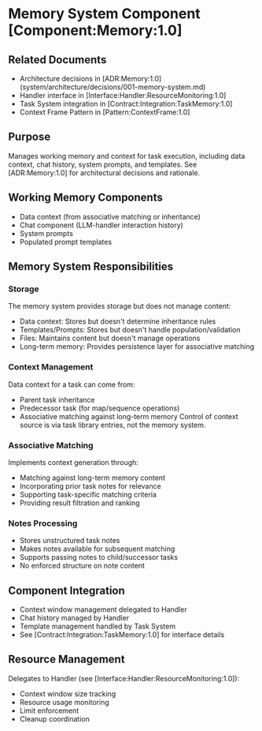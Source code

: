# Memory System Component [Component:Memory:1.0]

## Related Documents
- Architecture decisions in [ADR:Memory:1.0] (system/architecture/decisions/001-memory-system.md)
- Handler interface in [Interface:Handler:ResourceMonitoring:1.0]
- Task System integration in [Contract:Integration:TaskMemory:1.0]
- Context Frame Pattern in [Pattern:ContextFrame:1.0]

## Purpose
Manages working memory and context for task execution, including data context, chat history, system prompts, and templates. See [ADR:Memory:1.0] for architectural decisions and rationale.

## Working Memory Components
- Data context (from associative matching or inheritance)
- Chat component (LLM-handler interaction history)
- System prompts
- Populated prompt templates

## Memory System Responsibilities

### Storage
The memory system provides storage but does not manage content:
- Data context: Stores but doesn't determine inheritance rules
- Templates/Prompts: Stores but doesn't handle population/validation
- Files: Maintains content but doesn't manage operations
- Long-term memory: Provides persistence layer for associative matching

### Context Management
Data context for a task can come from:
- Parent task inheritance
- Predecessor task (for map/sequence operations)
- Associative matching against long-term memory
Control of context source is via task library entries, not the memory system.

### Associative Matching
Implements context generation through:
- Matching against long-term memory content
- Incorporating prior task notes for relevance
- Supporting task-specific matching criteria
- Providing result filtration and ranking

### Notes Processing
- Stores unstructured task notes
- Makes notes available for subsequent matching
- Supports passing notes to child/successor tasks
- No enforced structure on note content

## Component Integration
- Context window management delegated to Handler
- Chat history managed by Handler
- Template management handled by Task System
- See [Contract:Integration:TaskMemory:1.0] for interface details

## Resource Management
Delegates to Handler (see [Interface:Handler:ResourceMonitoring:1.0]):
- Context window size tracking
- Resource usage monitoring
- Limit enforcement
- Cleanup coordination